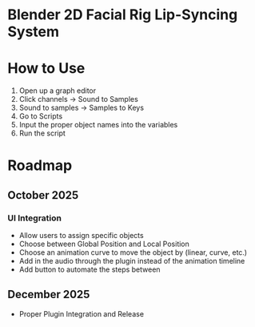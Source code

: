 # Blender 2D Facial Rig Lip-Syncing System

# How to Use
1. Open up a graph editor
2. Click channels -> Sound to Samples
3. Sound to samples -> Samples to Keys
4. Go to Scripts
5. Input the proper object names into the variables
6. Run the script

# Roadmap
## October 2025
### UI Integration
- Allow users to assign specific objects
- Choose between Global Position and Local Position
- Choose an animation curve to move the object by (linear, curve, etc.)
- Add in the audio through the plugin instead of the animation timeline
- Add button to automate the steps between 

## December 2025
- Proper Plugin Integration and Release
